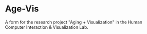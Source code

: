 # Age-Vis
A form for the research project "Aging + Visualization" in the Human Computer Interaction &amp; Visualization Lab.
